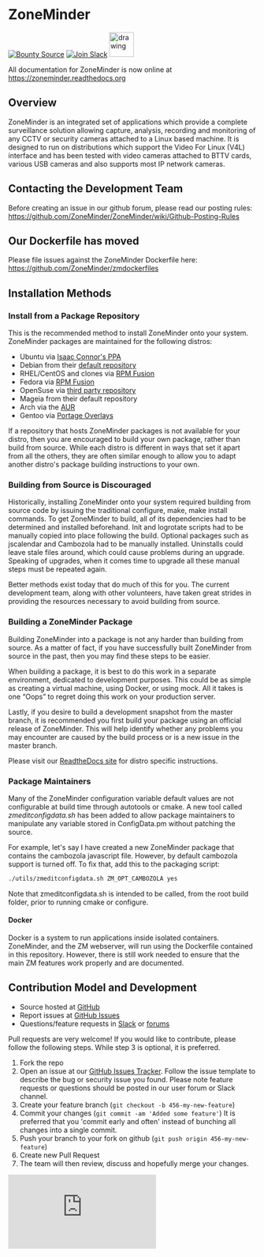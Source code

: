 ZoneMinder
==========

[![Bounty Source](https://api.bountysource.com/badge/team?team_id=204&style=bounties_received)](https://www.bountysource.com/teams/zoneminder/issues?utm_source=ZoneMinder&utm_medium=shield&utm_campaign=bounties_received)
[![Join Slack](https://github.com/ozonesecurity/ozonebase/blob/master/img/slacksm.png?raw=true)](https://join.slack.com/t/zoneminder-chat/shared_invite/enQtNTU0NDkxMDM5NDQwLTdhZmQ5Y2M2NWQyN2JkYTBiN2ZkMzIzZGQ0MDliMTRmM2FjZWRlYzUwYTQ2MjMwMTVjMzQ1NjYxOTdmMjE2MTE "Join Slack")
<a href="https://discord.gg/tHYyP9k66q" title="Join Discord Server"><img src="https://assets-global.website-files.com/6257adef93867e50d84d30e2/636e0a6a49cf127bf92de1e2_icon_clyde_blurple_RGB.png" alt="drawing" width="50"/></a>


All documentation for ZoneMinder is now online at https://zoneminder.readthedocs.org

## Overview

ZoneMinder is an integrated set of applications which provide a complete surveillance solution allowing capture, analysis, recording and monitoring of any CCTV or security cameras attached to a Linux based machine. It is designed to run on distributions which support the Video For Linux (V4L) interface and has been tested with video cameras attached to BTTV cards, various USB cameras and also supports most IP network cameras.

## Contacting the Development Team
Before creating an issue in our github forum, please read our posting rules:
https://github.com/ZoneMinder/ZoneMinder/wiki/Github-Posting-Rules

## Our Dockerfile has moved
Please file issues against the ZoneMinder Dockerfile here:
https://github.com/ZoneMinder/zmdockerfiles

## Installation Methods

### Install from a Package Repository

This is the recommended method to install ZoneMinder onto your system. ZoneMinder packages are maintained for the following distros:

- Ubuntu via [Isaac Connor's PPA](https://launchpad.net/~iconnor)
- Debian from their [default repository](https://packages.debian.org/search?searchon=names&keywords=zoneminder)
- RHEL/CentOS and clones via [RPM Fusion](http://rpmfusion.org)
- Fedora via [RPM Fusion](http://rpmfusion.org)
- OpenSuse via [third party repository](https://wiki.zoneminder.com/Installing_using_ZoneMinder_RPMs_for_SuSE)
- Mageia from their default repository
- Arch via the [AUR](https://aur.archlinux.org/packages/zoneminder/)
- Gentoo via [Portage Overlays](http://gpo.zugaina.org/www-misc/zoneminder)

If a repository that hosts ZoneMinder packages is not available for your distro, then you are encouraged to build your own package, rather than build from source.  While each distro is different in ways that set it apart from all the others, they are often similar enough to allow you to adapt another distro's package building instructions to your own.

### Building from Source is Discouraged

Historically, installing ZoneMinder onto your system required building from source code by issuing the traditional configure, make, make install commands.  To get ZoneMinder to build, all of its dependencies had to be determined and installed beforehand. Init and logrotate scripts had to be manually copied into place following the build.  Optional packages such as jscalendar and Cambozola had to be manually installed. Uninstalls could leave stale files around, which could cause problems during an upgrade.  Speaking of upgrades, when it comes time to upgrade all these manual steps must be repeated again.

Better methods exist today that do much of this for you. The current development team, along with other volunteers, have taken great strides in providing the resources necessary to avoid building from source.


### Building a ZoneMinder Package ###

Building ZoneMinder into a package is not any harder than building from source.  As a matter of fact, if you have successfully built ZoneMinder from source in the past, then you may find these steps to be easier.

When building a package, it is best to do this work in a separate environment, dedicated to development purposes. This could be as simple as creating a virtual machine, using Docker, or using mock.  All it takes is one “Oops” to regret doing this work on your production server.

Lastly, if you desire to build a development snapshot from the master branch, it is recommended you first build your package using an official release of ZoneMinder. This will help identify whether any problems you may encounter are caused by the build process or is a new issue in the master branch.

Please visit our [ReadtheDocs site](https://zoneminder.readthedocs.org/en/stable/installationguide/index.html) for distro specific instructions.

### Package Maintainers
Many of the ZoneMinder configuration variable default values are not configurable at build time through autotools or cmake.  A new tool called *zmeditconfigdata.sh* has been added to allow package maintainers to manipulate any variable stored in ConfigData.pm without patching the source.

For example, let's say I have created a new ZoneMinder package that contains the cambozola javascript file.  However, by default cambozola support is turned off.  To fix that, add this to the packaging script:
```bash
./utils/zmeditconfigdata.sh ZM_OPT_CAMBOZOLA yes
```

Note that zmeditconfigdata.sh is intended to be called, from the root build folder, prior to running cmake or configure.

#### Docker

Docker is a system to run applications inside isolated containers. ZoneMinder, and the ZM webserver, will run using the
Dockerfile contained in this repository. However, there is still work needed to ensure that the main ZM features work
properly and are documented.

## Contribution Model and Development

* Source hosted at [GitHub](https://github.com/ZoneMinder/ZoneMinder/)
* Report issues at [GitHub Issues](https://github.com/ZoneMinder/ZoneMinder/issues)
* Questions/feature requests in [Slack](https://zoneminder-chat.slack.com/) or [forums](https://forums.zoneminder.com)

Pull requests are very welcome!  If you would like to contribute, please follow
the following steps.  While step 3 is optional, it is preferred.

1. Fork the repo
2. Open an issue at our [GitHub Issues Tracker](https://github.com/ZoneMinder/ZoneMinder/issues).
   Follow the issue template to describe the bug or security issue you found. Please note feature
   requests or questions should be posted in our user forum or Slack channel.
3. Create your feature branch (`git checkout -b 456-my-new-feature`)
4. Commit your changes (`git commit -am 'Added some feature'`)
   It is preferred that you 'commit early and often' instead of bunching all
   changes into a single commit.
5. Push your branch to your fork on github (`git push origin 456-my-new-feature`)
6. Create new Pull Request
7. The team will then review, discuss and hopefully merge your changes.

[![Analytics](https://ga-beacon.appspot.com/UA-15147273-6/ZoneMinder/README.md)](https://github.com/igrigorik/ga-beacon)